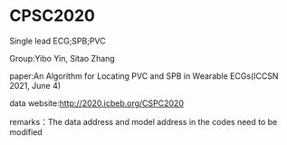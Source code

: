 # CPSC2020
Single lead ECG;SPB;PVC

Group:Yibo Yin, Sitao Zhang

paper:An Algorithm for Locating PVC and SPB in Wearable ECGs(ICCSN 2021, June 4)

data website:http://2020.icbeb.org/CSPC2020

remarks：The data address and model address in the codes need to be modified

